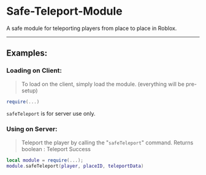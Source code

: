 # Safe-Teleport-Module
A safe module for teleporting players from place to place in Roblox.

---

## Examples:

### Loading on Client:
> To load on the client, simply load the module.
(everything will be pre-setup)
```lua
require(...)
```

`safeTeleport` is for server use only.

### Using on Server:
> Teleport the player by calling the "`safeTeleport`" command.
> Returns boolean : Teleport Success

```lua
local module = require(...);
module.safeTeleport(player, placeID, teleportData)
```
